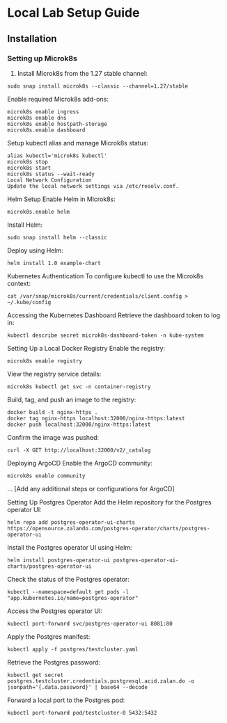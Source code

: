 # Local Lab Setup Guide

## Installation

### Setting up Microk8s

1. Install Microk8s from the 1.27 stable channel:
```
sudo snap install microk8s --classic --channel=1.27/stable
```
Enable required Microk8s add-ons:


```
microk8s enable ingress
microk8s enable dns
microk8s enable hostpath-storage
microk8s.enable dashboard
```
Setup kubectl alias and manage Microk8s status:

```
alias kubectl='microk8s kubectl'
microk8s stop
microk8s start
microk8s status --wait-ready
Local Network Configuration
Update the local network settings via /etc/resolv.conf.
```

Helm Setup
Enable Helm in Microk8s:


```
microk8s.enable helm
```
Install Helm:


```
sudo snap install helm --classic
```
Deploy using Helm:


```
helm install 1.0 example-chart
```
Kubernetes Authentication
To configure kubectl to use the Microk8s context:


```
cat /var/snap/microk8s/current/credentials/client.config > ~/.kube/config
```
Accessing the Kubernetes Dashboard
Retrieve the dashboard token to log in:


```
kubectl describe secret microk8s-dashboard-token -n kube-system
```
Setting Up a Local Docker Registry
Enable the registry:


```
microk8s enable registry
```
View the registry service details:


```
microk8s kubectl get svc -n container-registry
```
Build, tag, and push an image to the registry:


```
docker build -t nginx-https .
docker tag nginx-https localhost:32000/nginx-https:latest
docker push localhost:32000/nginx-https:latest
```
Confirm the image was pushed:


```
curl -X GET http://localhost:32000/v2/_catalog
```
Deploying ArgoCD
Enable the ArgoCD community:


```
microk8s enable community
```
... [Add any additional steps or configurations for ArgoCD]

Setting Up Postgres Operator
Add the Helm repository for the Postgres operator UI:


```
helm repo add postgres-operator-ui-charts https://opensource.zalando.com/postgres-operator/charts/postgres-operator-ui
```
Install the Postgres operator UI using Helm:


```
helm install postgres-operator-ui postgres-operator-ui-charts/postgres-operator-ui
```
Check the status of the Postgres operator:


```
kubectl --namespace=default get pods -l "app.kubernetes.io/name=postgres-operator"
```
Access the Postgres operator UI:


```
kubectl port-forward svc/postgres-operator-ui 8081:80
```
Apply the Postgres manifest:


```
kubectl apply -f postgres/testcluster.yaml
```
Retrieve the Postgres password:


```
kubectl get secret postgres.testcluster.credentials.postgresql.acid.zalan.do -o jsonpath='{.data.password}' | base64 --decode
```
Forward a local port to the Postgres pod:


```
kubectl port-forward pod/testcluster-0 5432:5432
```
